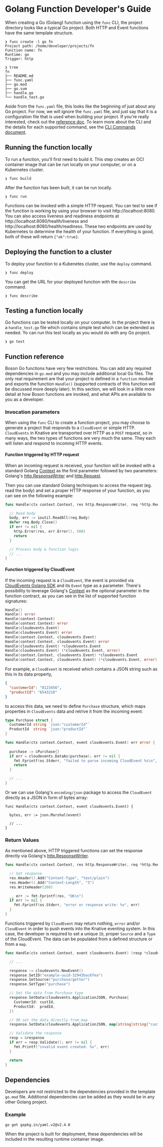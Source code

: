 # Golang Function Developer's Guide

When creating a Go (Golang) function using the `func` CLI, the project directory
looks like a typical Go project. Both HTTP and Event functions have the same
template structure.

```
❯ func create -l go fn
Project path: /home/developer/projects/fn
Function name: fn
Runtime: go
Trigger: http

❯ tree
fn
├── README.md
├── func.yaml
├── go.mod
├── go.sum
├── handle.go
└── handle_test.go
```

Aside from the `func.yaml` file, this looks like the beginning of just about
any Go project. For now, we will ignore the `func.yaml` file, and just
say that it is a configuration file that is used when building your project.
If you're really interested, check out the [reference doc](config-reference.doc).
To learn more about the CLI and the details for each supported command, see
the [CLI Commands document](commands.md#cli-commands).

## Running the function locally

To run a function, you'll first need to build it. This step creates an OCI
container image that can be run locally on your computer, or on a Kubernetes
cluster.

```
❯ func build
```

After the function has been built, it can be run locally.

```
❯ func run
```

Functions can be invoked with a simple HTTP request. 
You can test to see if the function is working by using your browser to visit
http://localhost:8080. You can also access liveness and readiness
endpoints at http://localhost:8080/health/liveness and
http://localhost:8080/health/readiness. These two endpoints are used
by Kubernetes to determine the health of your function. If everything
is good, both of these will return `{"ok":true}`.

## Deploying the function to a cluster

To deploy your function to a Kubenetes cluster, use the `deploy` command.

```
❯ func deploy
```

You can get the URL for your deployed function with the `describe` command.

```
❯ func describe
```

## Testing a function locally


Go functions can be tested locally on your computer. In the project there is
a `handle_test.go` file which contains simple test which can be extended as needed. 
Yo can run this test locally as you would do with any Go project.

```
❯ go test
```

## Function reference

Boson Go functions have very few restrictions. You can add any required dependencies
in `go.mod` and you may include additional local Go files. The only real requirement are 
that your project is defined in a `function` module and exports the function `Handle()` 
(supported contracts of this function will be discussed more deeply later).
In this section, we will look in a little more detail at how Boson functions are invoked,
and what APIs are available to you as a developer.

### Invocation parameters

When using the `func` CLI to create a function project, you may choose to generate a project
that responds to a `CloudEvent` or simple HTTP. `CloudEvents` in Knative are transported over
HTTP as a `POST` request, so in many ways, the two types of functions are very much the same.
They each will listen and respond to incoming HTTP events.

#### Function triggered by HTTP request

When an incoming request is received, your function will be invoked with a standard
Golang [Context](https://golang.org/pkg/context/) as the first parameter followed by
two parameters: Golang's [http.ResponseWriter](https://golang.org/pkg/net/http/#ResponseWriter)
and [http.Request](https://golang.org/pkg/net/http/#Request). 

Then you can use standard Golang techniques to access the request (eg. read the body)
and set a proper HTTP response of your function, as you can see on the following example:

```go
func Handle(ctx context.Context, res http.ResponseWriter, req *http.Request) {

  // Read body
  body, err := ioutil.ReadAll(req.Body)
  defer req.Body.Close()
  if err != nil {
	http.Error(res, err.Error(), 500)
	return
  }

  // Process body & function logic
  // ...
}
```

#### Function triggered by CloudEvent

If the incoming request is a `CloudEvent`, the event is provided via
[CloudEvents Golang SDK](https://cloudevents.github.io/sdk-go/) and its `Event` type
as a parameter. There's possibility to leverage Golang's
[Context](https://golang.org/pkg/context/) as the optional parameter in the function contract,
as you can see in the list of supported function signatures:

```go
Handle()
Handle() error
Handle(context.Context)
Handle(context.Context) error
Handle(cloudevents.Event)
Handle(cloudevents.Event) error
Handle(context.Context, cloudevents.Event)
Handle(context.Context, cloudevents.Event) error
Handle(cloudevents.Event) *cloudevents.Event
Handle(cloudevents.Event) (*cloudevents.Event, error)
Handle(context.Context, cloudevents.Event) *cloudevents.Event
Handle(context.Context, cloudevents.Event) (*cloudevents.Event, error)
```

For example, a `CloudEvent` is received which contains a JSON string such as this in its data property, 

```json
{ 
  "customerId": "0123456",
  "productId": "6543210"
}
```

to access this data, we need to define `Purchase` structure, which maps properties in `CloudEvents`
data and retrive it from the incoming event:

```go
type Purchase struct {
  CustomerId string `json:"customerId"`
  ProductId  string `json:"productId"`
}

func Handle(ctx context.Context, event cloudevents.Event) err error {
	  
  purchase := &Purchase{}
  if err = cloudevents.DataAs(purchase); err != nil {
	fmt.Fprintf(os.Stderr, "failed to parse incoming CloudEvent %s\n", err)
	return
  }

  // ...
}
```

Or we can use Golang's `encoding/json` package to access the `CloudEvent` directly as
a JSON in form of bytes array:

```golang
func Handle(ctx context.Context, event cloudevents.Event) {

  bytes, err := json.Marshal(event)

  // ...
}
```

### Return Values
As mentioned above, HTTP triggered functions can set the response directly via
Golang's [http.ResponseWriter](https://golang.org/pkg/net/http/#ResponseWriter).

```go
func Handle(ctx context.Context, res http.ResponseWriter, req *http.Request) {

  // Set response
  res.Header().Add("Content-Type", "text/plain")
  res.Header().Add("Content-Length", "3")
  res.WriteHeader(200)

  _, err := fmt.Fprintf(res, "OK\n")
  if err != nil {
	fmt.Fprintf(os.Stderr, "error or response write: %v", err)
  }
}
```

Functions triggered by `CloudEvent` may return nothing, `error` and/or `CloudEvent` in order
to push events into the Knative eventing system. In this case, the developer is required
to set a unique `ID`, proper `Source` and a `Type` of the CloudEvent. The data can be populated
from a defined structure or from a `map`.

```go
func Handle(ctx context.Context, event cloudevents.Event) (resp *cloudevents.Event, err error) {

  // ...

  response := cloudevents.NewEvent()
  response.SetID("example-uuid-32943bac6fea")
  response.SetSource("purchase/getter")
  response.SetType("purchase")

  // Set the data from Purchase type
  response.SetData(cloudevents.ApplicationJSON, Purchase{
	CustomerId: custId,
	ProductId:  prodId,
  })

  // OR set the data directly from map
  response.SetData(cloudevents.ApplicationJSON, map[string]string{"customerId": custId, "productId": prodId})

  // Validate the response
  resp = &response
  if err = resp.Validate(); err != nil {
	fmt.Printf("invalid event created. %v", err)
  }

  return
}
```

## Dependencies
Developers are not restricted to the dependencies provided in the template
`go.mod` file. Additional dependencies can be added as they would be in any
other Golang project.

### Example
```console
go get gopkg.in/yaml.v2@v2.4.0
```

When the project is built for deployment, these dependencies will be included
in the resulting runtime container image.
